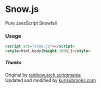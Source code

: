 # Snow.js
Pure JavaScript Snowfall

### Usage
```html
<script src="snow.js"></script>
<style>html,body{height:100%;}</style>
```

##### Thanks
Original by [rainbow.arch.scriptmania](http://rainbow.arch.scriptmania.com/)  
Updated and modified by [kurisubrooks.com](https://kurisubrooks.com)
